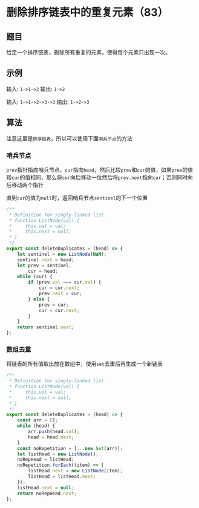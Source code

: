 # 删除排序链表中的重复元素（83）

## 题目

给定一个排序链表，删除所有重复的元素，使得每个元素只出现一次。

## 示例

输入: `1->1->2`
输出: `1->2`

输入: `1->1->2->3->3`
输出: `1->2->3`

## 算法

注意这里是`排序链表`，所以可以使用下面`哨兵节点`的方法

### 哨兵节点

`prev`指针指向哨兵节点，`cur`指向`head`，然后比较`prev`和`cur`的值，如果`prev`的值和`cur`的值相同，那么将`cur`向后移动一位然后将`prev.next`指向`cur`；否则同时向后移动两个指针

直到`cur`的值为`null`时，返回哨兵节点`sentinel`的下一个位置

```js
/**
 * Definition for singly-linked list.
 * function ListNode(val) {
 *     this.val = val;
 *     this.next = null;
 * }
 */
export const deleteDuplicates = (head) => {
	let sentinel = new ListNode(NaN);
	sentinel.next = head;
	let prev = sentinel,
		cur = head;
	while (cur) {
		if (prev.val === cur.val) {
			cur = cur.next;
			prev.next = cur;
		} else {
			prev = cur;
			cur = cur.next;
		}
	}
	return sentinel.next;
};
```

### 数组去重

将链表的所有值取出放在数组中，使用`set`去重后再生成一个新链表

```js
/**
 * Definition for singly-linked list.
 * function ListNode(val) {
 *     this.val = val;
 *     this.next = null;
 * }
 */
export const deleteDuplicates = (head) => {
	const arr = [];
	while (head) {
		arr.push(head.val);
		head = head.next;
	}
	const noRepetition = [...new Set(arr)];
	let listHead = new ListNode();
	noRepHead = listHead;
	noRepetition.forEach((item) => {
		listHead.next = new ListNode(item);
		listHead = listHead.next;
	});
	listHead.next = null;
	return noRepHead.next;
};
```